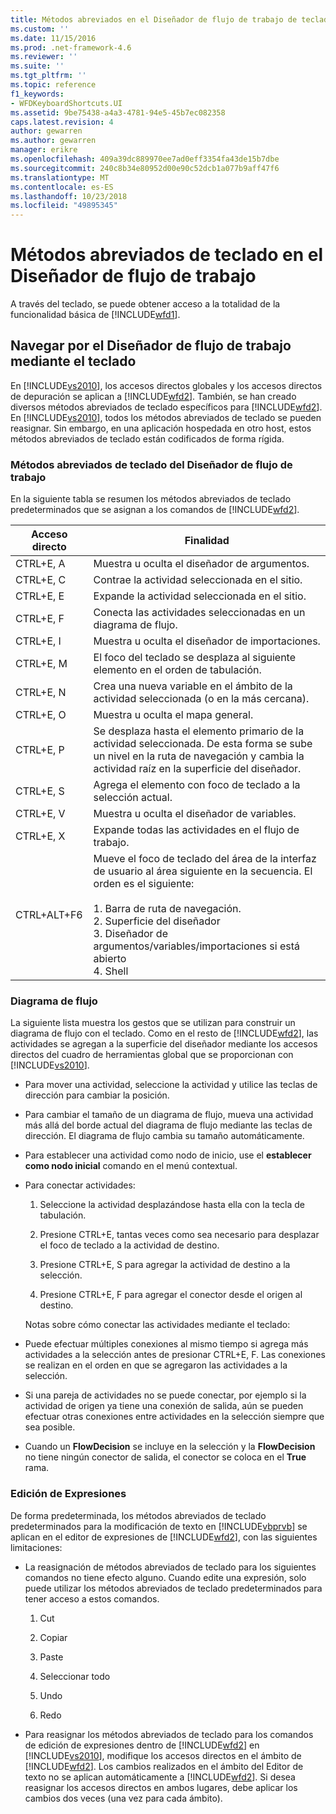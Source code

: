 ```yaml
---
title: Métodos abreviados en el Diseñador de flujo de trabajo de teclado | Documentos de Microsoft
ms.custom: ''
ms.date: 11/15/2016
ms.prod: .net-framework-4.6
ms.reviewer: ''
ms.suite: ''
ms.tgt_pltfrm: ''
ms.topic: reference
f1_keywords:
- WFDKeyboardShortcuts.UI
ms.assetid: 9be75438-a4a3-4781-94e5-45b7ec082358
caps.latest.revision: 4
author: gewarren
ms.author: gewarren
manager: erikre
ms.openlocfilehash: 409a39dc889970ee7ad0eff3354fa43de15b7dbe
ms.sourcegitcommit: 240c8b34e80952d00e90c52dcb1a077b9aff47f6
ms.translationtype: MT
ms.contentlocale: es-ES
ms.lasthandoff: 10/23/2018
ms.locfileid: "49895345"
---
```

# <a name="keyboard-shortcuts-in-the-workflow-designer"></a>Métodos abreviados de teclado en el Diseñador de flujo de trabajo
A través del teclado, se puede obtener acceso a la totalidad de la funcionalidad básica de [!INCLUDE[wfd1](../includes/wfd1-md.md)].  
  
## <a name="navigating-the-workflow-designer-using-the-keyboard"></a>Navegar por el Diseñador de flujo de trabajo mediante el teclado  
 En [!INCLUDE[vs2010](../includes/vs2010-md.md)], los accesos directos globales y los accesos directos de depuración se aplican a [!INCLUDE[wfd2](../includes/wfd2-md.md)]. También, se han creado diversos métodos abreviados de teclado específicos para [!INCLUDE[wfd2](../includes/wfd2-md.md)]. En [!INCLUDE[vs2010](../includes/vs2010-md.md)], todos los métodos abreviados de teclado se pueden reasignar. Sin embargo, en una aplicación hospedada en otro host, estos métodos abreviados de teclado están codificados de forma rígida.  
  
### <a name="workflow-designer-keyboard-shortcuts"></a>Métodos abreviados de teclado del Diseñador de flujo de trabajo  
 En la siguiente tabla se resumen los métodos abreviados de teclado predeterminados que se asignan a los comandos de [!INCLUDE[wfd2](../includes/wfd2-md.md)].  
  
|Acceso directo|Finalidad|  
|--------------|-------------|  
|CTRL+E, A|Muestra u oculta el diseñador de argumentos.|  
|CTRL+E, C|Contrae la actividad seleccionada en el sitio.|  
|CTRL+E, E|Expande la actividad seleccionada en el sitio.|  
|CTRL+E, F|Conecta las actividades seleccionadas en un diagrama de flujo.|  
|CTRL+E, I|Muestra u oculta el diseñador de importaciones.|  
|CTRL+E, M|El foco del teclado se desplaza al siguiente elemento en el orden de tabulación.|  
|CTRL+E, N|Crea una nueva variable en el ámbito de la actividad seleccionada (o en la más cercana).|  
|CTRL+E, O|Muestra u oculta el mapa general.|  
|CTRL+E, P|Se desplaza hasta el elemento primario de la actividad seleccionada. De esta forma se sube un nivel en la ruta de navegación y cambia la actividad raíz en la superficie del diseñador.|  
|CTRL+E, S|Agrega el elemento con foco de teclado a la selección actual.|  
|CTRL+E, V|Muestra u oculta el diseñador de variables.|  
|CTRL+E, X|Expande todas las actividades en el flujo de trabajo.|  
|CTRL+ALT+F6|Mueve el foco de teclado del área de la interfaz de usuario al área siguiente en la secuencia. El orden es el siguiente:<br /><br /> 1.  Barra de ruta de navegación.<br />2.  Superficie del diseñador<br />3.  Diseñador de argumentos/variables/importaciones si está abierto<br />4.  Shell|  
  
### <a name="flowchart"></a>Diagrama de flujo  
 La siguiente lista muestra los gestos que se utilizan para construir un diagrama de flujo con el teclado. Como en el resto de [!INCLUDE[wfd2](../includes/wfd2-md.md)], las actividades se agregan a la superficie del diseñador mediante los accesos directos del cuadro de herramientas global que se proporcionan con [!INCLUDE[vs2010](../includes/vs2010-md.md)].  
  
- Para mover una actividad, seleccione la actividad y utilice las teclas de dirección para cambiar la posición.  
  
- Para cambiar el tamaño de un diagrama de flujo, mueva una actividad más allá del borde actual del diagrama de flujo mediante las teclas de dirección. El diagrama de flujo cambia su tamaño automáticamente.  
  
- Para establecer una actividad como nodo de inicio, use el **establecer como nodo inicial** comando en el menú contextual.  
  
- Para conectar actividades:  
  
  1.  Seleccione la actividad desplazándose hasta ella con la tecla de tabulación.  
  
  2.  Presione CTRL+E, tantas veces como sea necesario para desplazar el foco de teclado a la actividad de destino.  
  
  3.  Presione CTRL+E, S para agregar la actividad de destino a la selección.  
  
  4.  Presione CTRL+E, F para agregar el conector desde el origen al destino.  
  
  Notas sobre cómo conectar las actividades mediante el teclado:  
  
- Puede efectuar múltiples conexiones al mismo tiempo si agrega más actividades a la selección antes de presionar CTRL+E, F. Las conexiones se realizan en el orden en que se agregaron las actividades a la selección.  
  
- Si una pareja de actividades no se puede conectar, por ejemplo si la actividad de origen ya tiene una conexión de salida, aún se pueden efectuar otras conexiones entre actividades en la selección siempre que sea posible.  
  
- Cuando un **FlowDecision** se incluye en la selección y la **FlowDecision** no tiene ningún conector de salida, el conector se coloca en el **True** rama.  
  
### <a name="expression-editing"></a>Edición de Expresiones  
 De forma predeterminada, los métodos abreviados de teclado predeterminados para la modificación de texto en [!INCLUDE[vbprvb](../includes/vbprvb-md.md)] se aplican en el editor de expresiones de [!INCLUDE[wfd2](../includes/wfd2-md.md)], con las siguientes limitaciones:  
  
-   La reasignación de métodos abreviados de teclado para los siguientes comandos no tiene efecto alguno. Cuando edite una expresión, solo puede utilizar los métodos abreviados de teclado predeterminados para tener acceso a estos comandos.  
  
    1.  Cut  
  
    2.  Copiar  
  
    3.  Paste  
  
    4.  Seleccionar todo  
  
    5.  Undo  
  
    6.  Redo  
  
-   Para reasignar los métodos abreviados de teclado para los comandos de edición de expresiones dentro de [!INCLUDE[wfd2](../includes/wfd2-md.md)] en [!INCLUDE[vs2010](../includes/vs2010-md.md)], modifique los accesos directos en el ámbito de [!INCLUDE[wfd2](../includes/wfd2-md.md)]. Los cambios realizados en el ámbito del Editor de texto no se aplican automáticamente a [!INCLUDE[wfd2](../includes/wfd2-md.md)]. Si desea reasignar los accesos directos en ambos lugares, debe aplicar los cambios dos veces (una vez para cada ámbito).